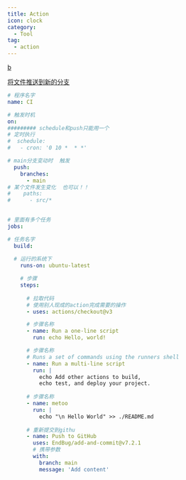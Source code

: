 ```yaml
---
title: Action
icon: clock
category:
  - Tool
tag:
  - action 
---
```

[b](https://www.bilibili.com/video/BV1RE411R7Uy/?spm_id_from=333.788.recommend_more_video.1&vd_source=f8821730ff8a13ec89104c8629e6d42b)

[将文件推送到新的分支](https://github.com/JamesIves/github-pages-deploy-action)
```yml
# 程序名字
name: CI

# 触发时机
on:
######### schedule和push只能用一个
# 定时执行
#  schedule:
#   - cron: '0 10 *  * *'

# main分支变动时  触发
  push:
    branches: 
      - main
# 某个文件发生变化  也可以！！    
#    paths:
#      - src/*
    

# 里面有多个任务
jobs:

# 任务名字
  build:
  
  # 运行的系统下
    runs-on: ubuntu-latest

    # 步骤
    steps:
    
      # 拉取代码
      # 使用别人现成的action完成需要的操作
      - uses: actions/checkout@v3

      # 步骤名称
      - name: Run a one-line script
        run: echo Hello, world!

      # 步骤名称
      # Runs a set of commands using the runners shell
      - name: Run a multi-line script
        run: |
          echo Add other actions to build,
          echo test, and deploy your project.
          
      # 步骤名称
      - name: metoo
        run: |
          echo "\n Hello World" >> ./README.md
          
      # 重新提交到githu   
      - name: Push to GitHub
        uses: EndBug/add-and-commit@v7.2.1
        # 携带参数
        with:
          branch: main
          message: 'Add content'
```